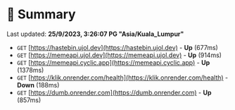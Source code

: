 # 📖 Summary
Last updated: **25/9/2023, 3:26:07 PG "Asia/Kuala_Lumpur"**

- `GET` [https://hastebin.ujol.dev](https://hastebin.ujol.dev) - **Up** (677ms)
- `GET` [https://memeapi.ujol.dev](https://memeapi.ujol.dev) - **Up** (914ms)
- `GET` [https://memeapi.cyclic.app](https://memeapi.cyclic.app) - **Up** (1378ms)
- `GET` [https://klik.onrender.com/health](https://klik.onrender.com/health) - **Down** (188ms)
- `GET` [https://dumb.onrender.com](https://dumb.onrender.com) - **Up** (857ms)
